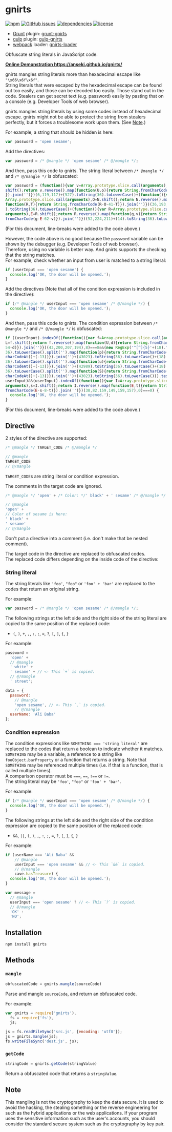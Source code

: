 # gnirts

[![npm](https://img.shields.io/npm/v/gnirts.svg)](https://www.npmjs.com/package/gnirts) [![GitHub issues](https://img.shields.io/github/issues/anseki/gnirts.svg)](https://github.com/anseki/gnirts/issues) [![dependencies](https://img.shields.io/badge/dependencies-No%20dependency-brightgreen.svg)](package.json) [![license](https://img.shields.io/badge/license-MIT-blue.svg)](LICENSE)

* [Grunt](http://gruntjs.com/) plugin: [grunt-gnirts](https://github.com/anseki/grunt-gnirts)
* [gulp](http://gulpjs.com/) plugin: [gulp-gnirts](https://github.com/anseki/gulp-gnirts)
* [webpack](https://webpack.js.org/) loader: [gnirts-loader](https://github.com/anseki/gnirts-loader)

Obfuscate string literals in JavaScript code.

**<a href="https://anseki.github.io/gnirts/">Online Demonstration https://anseki.github.io/gnirts/</a>**

gnirts mangles string literals more than hexadecimal escape like `"\x66\x6f\x6f"`.  
String literals that were escaped by the hexadecimal escape can be found out too easily, and those can be decoded too easily. Those stand out in the code. Stealers can get secret text (e.g. password) easily by pasting that on a console (e.g. Developer Tools of web browser).

gnirts mangles string literals by using some codes instead of hexadecimal escape. gnirts might not be able to protect the string from stealers perfectly, but it forces a troublesome work upon them. (See [Note](#note).)

For example, a string that should be hidden is here:

```js
var password = 'open sesame';
```

Add the directives:

```js
var password = /* @mangle */ 'open sesame' /* @/mangle */;
```

And then, pass this code to gnirts. The string literal between `/* @mangle */` and `/* @/mangle */` is obfuscated:

```js
var password = (function(){var v=Array.prototype.slice.call(arguments),V=v.
shift();return v.reverse().map(function(U,o){return String.fromCharCode(U-V-0-o)
}).join('')})(6,119,117)+(527).toString(36).toLowerCase()+(function(){var N=
Array.prototype.slice.call(arguments),O=N.shift();return N.reverse().map(
function(R,T){return String.fromCharCode(R-O-41-T)}).join('')})(36,193,109)+(532
).toString(36).toLowerCase()+(function(){var R=Array.prototype.slice.call(
arguments),E=R.shift();return R.reverse().map(function(g,v){return String.
fromCharCode(g-E-62-v)}).join('')})(52,224,211)+(14).toString(36).toLowerCase();
```

(For this document, line-breaks were added to the code above.)

However, the code above is no good because the `password` variable can be shown by the debugger (e.g. Developer Tools of web browser).  
Therefore, using no variable is better way. And gnirts supports the checking that the string matches.  
For example, check whether an input from user is matched to a string literal:

```js
if (userInput === 'open sesame') {
  console.log('OK, the door will be opened.');
}
```

Add the directives (Note that all of the condition expression is included in the directive):

```js
if (/* @mangle */ userInput === 'open sesame' /* @/mangle */) {
  console.log('OK, the door will be opened.');
}
```

And then, pass this code to gnirts. The condition expression between `/* @mangle */` and `/* @/mangle */` is obfuscated:

```js
if ((userInput).indexOf((function(){var f=Array.prototype.slice.call(arguments),
L=f.shift();return f.reverse().map(function(U,d){return String.fromCharCode(U-L-
54-d)}).join('')})(43,200,207,194),8)===8&&(new RegExp('^[^]{5}'+(18).toString(
36).toLowerCase().split('').map(function(p){return String.fromCharCode(p.
charCodeAt()+(-13))}).join('')+(43023).toString(36).toLowerCase()+(18).toString(
36).toLowerCase().split('').map(function(u){return String.fromCharCode(u.
charCodeAt()+(-13))}).join('')+(42989).toString(36).toLowerCase()+(18).toString(
36).toLowerCase().split('').map(function(S){return String.fromCharCode(S.
charCodeAt()+(-13))}).join('')+(43023).toString(36).toLowerCase())).test(
userInput)&&(userInput).indexOf((function(){var I=Array.prototype.slice.call(
arguments),s=I.shift();return I.reverse().map(function(E,t){return String.
fromCharCode(E-s-8-t)}).join('')})(38,82,159,149,159,157),0)===0) {
  console.log('OK, the door will be opened.');
}
```

(For this document, line-breaks were added to the code above.)

## Directive

2 styles of the directive are supported:

```js
/* @mangle */ TARGET_CODE /* @/mangle */
```

```js
// @mangle
TARGET_CODE
// @/mangle
```

`TARGET_CODE`s are string literal or condition expression.

The comments in the target code are ignored.

```js
/* @mangle */ 'open' + /* Color: */' black' + ' sesame' /* @/mangle */
```

```js
// @mangle
'open' +
// Color of sesame is here:
' black' +
' sesame'
// @/mangle
```

Don't put a directive into a comment (i.e. don't make that be nested comment).

The target code in the directive are replaced to obfuscated codes.  
The replaced code differs depending on the inside code of the directive:

### String literal

The string literals like `'foo'`, `"foo"` or `'foo' + 'bar'` are replaced to the codes that return an original string.

For example:

```js
var password = /* @mangle */ 'open sesame' /* @/mangle */;
```

The following strings at the left side and the right side of the string literal are copied to the same position of the replaced code:

- `(`, `)`, `+`, `,`, `:`, `;`, `=`, `?`, `[`, `]`, `{`, `}`

For example:

```js
password =
  'open' +
  // @mangle
  ' white' +
  ' sesame' + // <- This `+` is copied.
  // @/mangle
  ' street';
```

```js
data = {
  password:
    // @mangle
    'open sesame', // <- This `,` is copied.
    // @/mangle
  userName: 'Ali Baba'
};
```

### Condition expression

The condition expressions like `SOMETHING === 'string literal'` are replaced to the codes that return a boolean to indicate whether it matches.  
`SOMETHING` may be a variable, a reference to a string like `fooObject.barProperty` or a function that returns a string. Note that `SOMETHING` may be referenced multiple times (i.e. if that is a function, that is called multiple times).  
A comparison operator must be `===`, `==`, `!==` or `!=`.  
The string literal may be `'foo'`, `"foo"` or `'foo' + 'bar'`.

For example:

```js
if (/* @mangle */ userInput === 'open sesame' /* @/mangle */) {
  console.log('OK, the door will be opened.');
}
```

The following strings at the left side and the right side of the condition expression are copied to the same position of the replaced code:

- `&&`, `||`, `(`, `)`, `,`, `:`, `;`, `=`, `?`, `[`, `]`, `{`, `}`

For example:

```js
if (userName === 'Ali Baba' &&
    // @mangle
    userInput === 'open sesame' && // <- This `&&` is copied.
    // @/mangle
    cave.hasTreasure) {
  console.log('OK, the door will be opened.');
}
```

```js
var message =
  // @mangle
  userInput === 'open sesame' ? // <- This `?` is copied.
  // @/mangle
  'OK' :
  'NO';
```

## Installation

```console
npm install gnirts
```

## Methods

### `mangle`

```js
obfuscatedCode = gnirts.mangle(sourceCode)
```

Parse and mangle `sourceCode`, and return an obfuscated code.

For example:

```js
var gnirts = require('gnirts'),
  fs = require('fs'),
  js;

js = fs.readFileSync('src.js', {encoding: 'utf8'});
js = gnirts.mangle(js);
fs.writeFileSync('dest.js', js);
```

### `getCode`

```js
stringCode = gnirts.getCode(stringValue)
```

Return a obfuscated code that returns a `stringValue`.

## Note

This mangling is not the cryptography to keep the data secure. It is used to avoid the hacking, the stealing something or the reverse engineering for such as the hybrid applications or the web applications. If your program uses the sensitive information such as the user's accounts, you should consider the standard secure system such as the cryptography by key pair.
